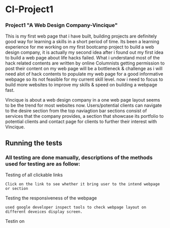 # CI-Project1
### Project1 "A Web Design Company-Vincique"

This is my first web page that i have built, building projects are definitely good way for learning a skills in a short period of time.
Its been a learning experience for me working on my first bootcamp project to build a web design company, it is actually my second idea after i found out my first idea to build a web page about life hacks failed.
What i understand most of the hack related contents are written by online Columnists getting permission to post their content on my web page will be a bottleneck & challenge as i will need alot of hack contents to populate my web page for a good informative webpage so its not feasible for my current skill level.
now i need to focus to build more websites to improve my skills & speed on building a webpage fast.

Vincique is about a web design company in a one web page layout seems to be the trend for most websites now. 
Users/potential clients can navigate to the desire section from the top naviagtion bar sections consist of services that the company provides,
a section that showcase its portfolio to potential clients and contact page for clients to further their interest with Vincique.

## Running the tests
### All testing are done manually, descriptions of the methods used for testing are as follow:

Testing of all clickable links
```
Click on the link to see whether it bring user to the intend webpage or section
```
Testing the responsiveness of the webpage
```
used google developer inspect tools to check webpage layout on different deveices display screen. 
```
Testin on 
